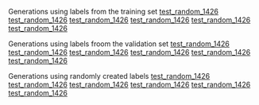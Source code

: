 Generations using labels from the training set
[test_random_1426](tr-labels/test_random_1426.mp3)
[test_random_1426](tr-labels/test_random_2144.mp3)
[test_random_1426](tr-labels/test_random_2153.mp3)
[test_random_1426](tr-labels/test_random_3379.mp3)
[test_random_1426](tr-labels/test_random_4869.mp3)
[test_random_1426](tr-labels/test_random_5929.mp3)

Generations using labels froom the validation set
[test_random_1426](val-labels/test_random_135.mp3)
[test_random_1426](val-labels/test_random_155.mp3)
[test_random_1426](val-labels/test_random_236.mp3)
[test_random_1426](val-labels/test_random_239.mp3)
[test_random_1426](val-labels/test_random_296.mp3)
[test_random_1426](val-labels/test_random_321.mp3)

Generations using randomly created labels
[test_random_1426](rand-labels/test_random_2995.mp3)
[test_random_1426](rand-labels/test_random_2996.mp3)
[test_random_1426](rand-labels/test_random_3410.mp3)
[test_random_1426](rand-labels/test_random_3959.mp3)
[test_random_1426](rand-labels/test_random_5634.mp3)
[test_random_1426](rand-labels/test_random_6203.mp3)

